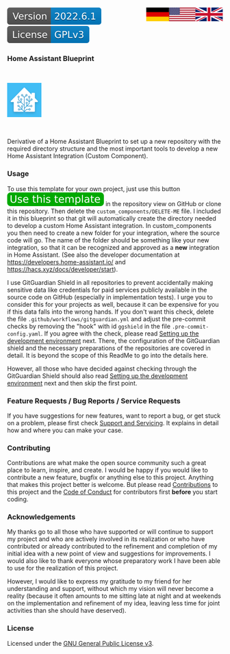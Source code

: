 <a href="ReadMe.en.md"><img src="images/en.svg" valign="top" align="right"/></a>
<a href="ReadMe.md"><img src="images/de.svg" valign="top" align="right"/></a>
[![Version][version-badge]][version-url]
[![License][license-badge]][license-url]
<!--
[![Bugs][bugs-badge]][bugs-url]
-->

### Home Assistant Blueprint
<br/>

[![Logo][logo]][project-url]

<br/>

Derivative of a Home Assistant Blueprint to set up a new repository with the required directory structure and the most important tools
to develop a new Home Assistant Integration (Custom Component).

### Usage

To use this template for your own project, just use this button ![btn][template-btn] in the repository view on GitHub or clone this repository. Then delete the ``custom_components/DELETE-ME`` file. I included it in this blueprint so that git will automatically create the directory needed to develop a custom Home Assistant integration. In custom_components you then need to create a new folder for your integration, where the source code will go. The name of the folder should be something like your new integration,
so that it can be recognized and approved as a **new** integration in Home Assistant. (See also the developer documentation at <https://developers.home-assistant.io/> and <https://hacs.xyz/docs/developer/start>).

I use GitGuardian Shield in all repositories to prevent accidentally making sensitive data like credentials for paid services publicly available in the source code on GitHub (especially in implementation tests). I urge you to consider this for your projects as well, because it can be expensive for you if this data falls into the wrong hands. If you don't want this check, delete the file ``.github/workflows/gitguardian.yml`` and adjust the pre-commit checks by removing the "hook" with id ``ggshield`` in the file ``.pre-commit-config.yaml``. If you agree with the check, please read [Setting up the development environment][development-url] next. There, the configuration of the GitGuardian shield and the necessary preparations of the repositories are covered in detail. It is beyond the scope of this ReadMe to go into the details here.

However, all those who have decided against checking through the GitGuardian Shield should also read [Setting up the development environment][development-url] next and then skip the first point.

### Feature Requests / Bug Reports / Service Requests

If you have suggestions for new features, want to report a bug, or get stuck on a problem, please first check [Support and Servicing][support-url]. It explains in detail how and where you can make your case.

### Contributing

Contributions are what make the open source community such a great place to learn, inspire, and create. I would be happy if you would like to contribute a new feature, bugfix or anything else to this project. Anything that makes this project better is welcome. But please read [Contributions][contribute-url] to this project and the [Code of Conduct][coc-url] for contributors first **before** you start coding.

### Acknowledgements

My thanks go to all those who have supported or will continue to support my project and who are actively involved in its realization or who have contributed or already contributed to the refinement and completion of my initial idea with a new point of view and suggestions for improvements. I would also like to thank everyone whose preparatory work I have been able to use for the realization of this project. 

However, I would like to express my gratitude to my friend for her understanding and support, without which my vision will never become a reality (because it often amounts to me sitting late at night and at weekends on the implementation and refinement of my idea, leaving less time for joint activities than she should have deserved).

### License

Licensed under the [GNU General Public License v3][license-url].

<!-- MARKDOWN LINKS & IMAGES -->
<!-- https://www.markdownguide.org/basic-syntax/#reference-style-links -->
[logo]: images/hassio-icon.png
[project-url]: https://homeassistant.io

[license-badge]: images/license.en.svg
[license-url]: ../COPYRIGHT.en.md

[version-badge]: images/version.svg
[version-url]: https://github.com/nixe64/Home-Assistant-Blueprint/releases

[issues-url]: https://github.com/nixe64/Home-Assistant-Blueprint/issues
[bugs-badge]: https://img.shields.io/github/issues/nixe64/Home-Assistant-Blueprint/bug.svg?label=Fehlerberichte&color=informational
[bugs-url]: https://github.com/nixe64/Home-Assistant-Blueprint/issues?utf8=✓&q=is%3Aissue+is%3Aopen+label%3Abug

[contribute-url]: contributing/Contribute.en.md
[coc-url]: contributing/CodeOfConduct.en.md

[template-btn]: images/template-btn.svg

[support-url]: Support.en.md
[development-url]: Development.en.md
